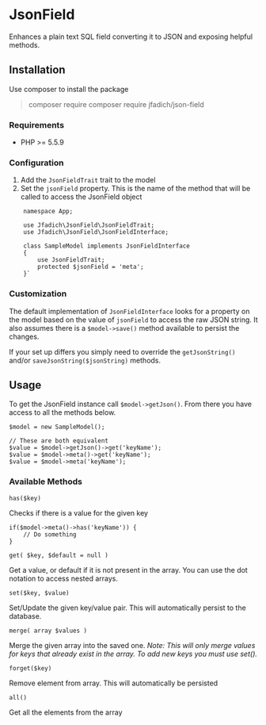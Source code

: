 # JsonField
Enhances a plain text SQL field converting it to JSON and exposing helpful methods.

## Installation
Use composer to install the package

>composer require composer require jfadich/json-field

### Requirements
- PHP >= 5.5.9

### Configuration
1. Add the `JsonFieldTrait` trait to the model
2. Set the `jsonField` property. This is the name of the method that will be called to access the JsonField object
```
    namespace App;
    
    use Jfadich\JsonField\JsonFieldTrait;
    use Jfadich\JsonField\JsonFieldInterface;
    
    class SampleModel implements JsonFieldInterface
    {
        use JsonFieldTrait;
        protected $jsonField = 'meta';
    }`
```
### Customization
The default implementation of `JsonFieldInterface` looks for a property on the model based on the value of `jsonField` to access the raw JSON string. It also assumes there is a `$model->save()` method available to persist the changes. 

If your set up differs you simply need to override the `getJsonString()` and/or `saveJsonString($jsonString)` methods.

## Usage
To get the JsonField instance call `$model->getJson()`. From there you have access to all the methods below.

    $model = new SampleModel();

    // These are both equivalent
    $value = $model->getJson()->get('keyName'); 
    $value = $model->meta()->get('keyName');
    $value = $model->meta('keyName');


### Available Methods

`has($key)`

Checks if there is a value for the given key

    if($model->meta()->has('keyName')) {
        // Do something
    }

`get( $key, $default = null )`

Get a value, or default if it is not present in the array. You can use the dot notation to access nested arrays.

`set($key, $value)`

Set/Update the given key/value pair. This will automatically persist to the database.

`merge( array $values )`

Merge the given array into the saved one. *Note: This will only merge values for keys that already exist in the array. To add new keys you must use set().*

`forget($key)`

Remove element from array. This will automatically be persisted

`all()`

Get all the elements from the array
